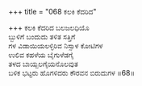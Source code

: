 +++
title = "068 ಕಲಕಿ ಕೆದರಿದ"

+++
ಕಲಕಿ ಕೆದರಿದ ಬಲಜಲಧಿಯೊ  
ಬ್ಬುಳಿಗೆ ಬಂದುದು ತಳಿತ ಸತ್ತಿಗೆ  
ಗಳ ವಿಡಾಯಿಯಲಳ್ಳಿರಿವ ನಿಸ್ಸಾಳ ಕೋಟಿಗಳ  
ಉಲಿವ ಕಹಳೆಯ ಬೈಗುಳೆಡಗೈ  
ತಳದ ಬಾಯ್ಬಲಗೈಯನೊಲವುತ  
ಬಳಿಕ ಭಟ್ಟರು ಹೊಗಳಿದರು ಕೌರವನ ಬಿರುದುಗಳ       ॥68॥